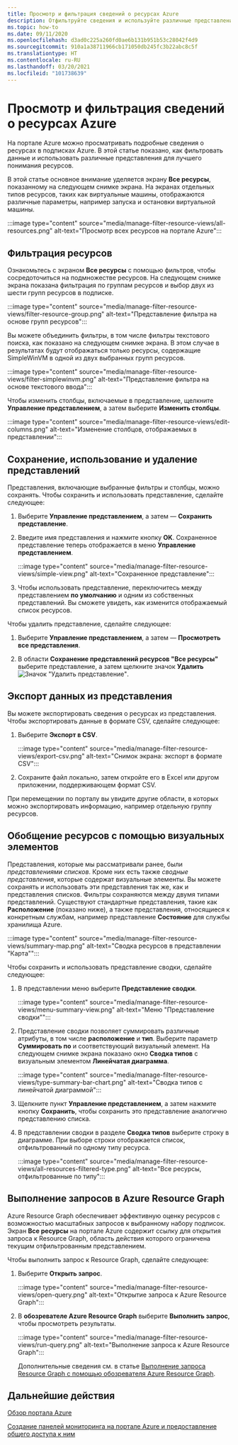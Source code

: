 ```yaml
---
title: Просмотр и фильтрация сведений о ресурсах Azure
description: Отфильтруйте сведения и используйте различные представления для лучшего понимания работы ресурсов Azure.
ms.topic: how-to
ms.date: 09/11/2020
ms.openlocfilehash: d3ad0c225a260fd0ae6b131b951b53c28042f4d9
ms.sourcegitcommit: 910a1a38711966cb171050db245fc3b22abc8c5f
ms.translationtype: HT
ms.contentlocale: ru-RU
ms.lasthandoff: 03/20/2021
ms.locfileid: "101738639"
---
```

# <a name="view-and-filter-azure-resource-information"></a>Просмотр и фильтрация сведений о ресурсах Azure

На портале Azure можно просматривать подробные сведения о ресурсах в подписках Azure. В этой статье показано, как фильтровать данные и использовать различные представления для лучшего понимания ресурсов.

В этой статье основное внимание уделяется экрану **Все ресурсы**, показанному на следующем снимке экрана. На экранах отдельных типов ресурсов, таких как виртуальные машины, отображаются различные параметры, например запуска и остановки виртуальной машины.

:::image type="content" source="media/manage-filter-resource-views/all-resources.png" alt-text="Просмотр всех ресурсов на портале Azure":::

## <a name="filter-resources"></a>Фильтрация ресурсов

Ознакомьтесь с экраном **Все ресурсы** с помощью фильтров, чтобы сосредоточиться на подмножестве ресурсов. На следующем снимке экрана показана фильтрация по группам ресурсов и выбор двух из шести групп ресурсов в подписке.

:::image type="content" source="media/manage-filter-resource-views/filter-resource-group.png" alt-text="Представление фильтра на основе групп ресурсов":::

Вы можете объединить фильтры, в том числе фильтры текстового поиска, как показано на следующем снимке экрана. В этом случае в результатах будут отображаться только ресурсы, содержащие SimpleWinVM в одной из двух выбранных групп ресурсов.

:::image type="content" source="media/manage-filter-resource-views/filter-simplewinvm.png" alt-text="Представление фильтра на основе текстового ввода":::

Чтобы изменить столбцы, включаемые в представление, щелкните **Управление представлением**, а затем выберите **Изменить столбцы**.

:::image type="content" source="media/manage-filter-resource-views/edit-columns.png" alt-text="Изменение столбцов, отображаемых в представлении":::

## <a name="save-use-and-delete-views"></a>Сохранение, использование и удаление представлений

Представления, включающие выбранные фильтры и столбцы, можно сохранять. Чтобы сохранить и использовать представление, сделайте следующее:

1. Выберите **Управление представлением**, а затем — **Сохранить представление**.

1. Введите имя представления и нажмите кнопку **OK**. Сохраненное представление теперь отображается в меню **Управление представлением**.

    :::image type="content" source="media/manage-filter-resource-views/simple-view.png" alt-text="Сохраненное представление":::

1. Чтобы использовать представление, переключитесь между представлением **по умолчанию** и одним из собственных представлений. Вы сможете увидеть, как изменится отображаемый список ресурсов.

Чтобы удалить представление, сделайте следующее:

1. Выберите **Управление представлением**, а затем — **Просмотреть все представления**.

1. В области **Сохранение представлений ресурсов "Все ресурсы"** выберите представление, а затем щелкните значок **Удалить** ![Значок "Удалить представление"](media/manage-filter-resource-views/icon-delete.png).

## <a name="export-information-from-a-view"></a>Экспорт данных из представления

Вы можете экспортировать сведения о ресурсах из представления. Чтобы экспортировать данные в формате CSV, сделайте следующее:

1. Выберите **Экспорт в CSV**.

    :::image type="content" source="media/manage-filter-resource-views/export-csv.png" alt-text="Снимок экрана: экспорт в формате CSV":::

1. Сохраните файл локально, затем откройте его в Excel или другом приложении, поддерживающем формат CSV. 

При перемещении по порталу вы увидите другие области, в которых можно экспортировать информацию, например отдельную группу ресурсов.

## <a name="summarize-resources-with-visuals"></a>Обобщение ресурсов с помощью визуальных элементов

Представления, которые мы рассматривали ранее, были _представлениями списков_. Кроме них есть также _сводные представления_, которые содержат визуальные элементы. Вы можете сохранять и использовать эти представления так же, как и представления списков. Фильтры сохраняются между двумя типами представлений. Существуют стандартные представления, такие как **Расположение** (показано ниже), а также представления, относящиеся к конкретным службам, например представление **Состояние** для службы хранилища Azure.

:::image type="content" source="media/manage-filter-resource-views/summary-map.png" alt-text="Сводка ресурсов в представлении &quot;Карта&quot;":::

Чтобы сохранить и использовать представление сводки, сделайте следующее:

1. В представлении меню выберите **Представление сводки**.

    :::image type="content" source="media/manage-filter-resource-views/menu-summary-view.png" alt-text="Меню &quot;Представление сводки&quot;":::

1. Представление сводки позволяет суммировать различные атрибуты, в том числе **расположение** и **тип**. Выберите параметр **Суммировать по** и соответствующий визуальный элемент. На следующем снимке экрана показано окно **Сводка типов** с визуальным элементом **Линейчатая диаграмма**.

    :::image type="content" source="media/manage-filter-resource-views/type-summary-bar-chart.png" alt-text="Сводка типов с линейчатой диаграммой":::

1. Щелкните пункт **Управление представлением**, а затем нажмите кнопку **Сохранить**, чтобы сохранить это представление аналогично представлению списка.

1. В представлении сводки в разделе **Сводка типов** выберите строку в диаграмме. При выборе строки отображается список, отфильтрованный по одному типу ресурса.

    :::image type="content" source="media/manage-filter-resource-views/all-resources-filtered-type.png" alt-text="Все ресурсы, отфильтрованные по типу":::

## <a name="run-queries-in-azure-resource-graph"></a>Выполнение запросов в Azure Resource Graph

Azure Resource Graph обеспечивает эффективную оценку ресурсов с возможностью масштабных запросов к выбранному набору подписок. Экран **Все ресурсы** на портале Azure содержит ссылку для открытия запроса к Resource Graph, область действия которого ограничена текущим отфильтрованным представлением.

Чтобы выполнить запрос к Resource Graph, сделайте следующее:

1. Выберите **Открыть запрос**.

    :::image type="content" source="media/manage-filter-resource-views/open-query.png" alt-text="Открытие запроса к Azure Resource Graph":::

1. В **обозревателе Azure Resource Graph** выберите **Выполнить запрос**, чтобы просмотреть результаты.

    :::image type="content" source="media/manage-filter-resource-views/run-query.png" alt-text="Выполнение запроса к Azure Resource Graph":::

    Дополнительные сведения см. в статье [Выполнение запроса Resource Graph с помощью обозревателя Azure Resource Graph](../governance/resource-graph/first-query-portal.md).

## <a name="next-steps"></a>Дальнейшие действия

[Обзор портала Azure](azure-portal-overview.md)

[Создание панелей мониторинга на портале Azure и предоставление общего доступа к ним](azure-portal-dashboards.md)
